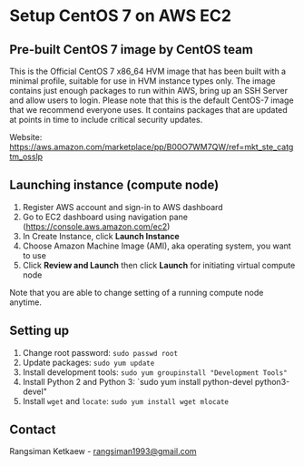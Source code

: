 # Setup CentOS 7 on AWS EC2

## Pre-built CentOS 7 image by CentOS team

This is the Official CentOS 7 x86_64 HVM image that has been built with a minimal profile, suitable for use in HVM instance types only. The image contains just enough packages to run within AWS, bring up an SSH Server and allow users to login. Please note that this is the default CentOS-7 image that we recommend everyone uses. It contains packages that are updated at points in time to include critical security updates.

Website: https://aws.amazon.com/marketplace/pp/B00O7WM7QW/ref=mkt_ste_catgtm_osslp

## Launching instance (compute node)

1. Register AWS account and sign-in to AWS dashboard
2. Go to EC2 dashboard using navigation pane (https://console.aws.amazon.com/ec2)
3. In Create Instance, click **Launch Instance**
4. Choose Amazon Machine Image (AMI), aka operating system, you want to use
5. Click **Review and Launch** then click **Launch** for initiating virtual compute node

Note that you are able to change setting of a running compute node anytime.

## Setting up

1. Change root password: `sudo passwd root`
2. Update packages: `sudo yum update`
3. Install development tools: `sudo yum groupinstall "Development Tools"`
4. Install Python 2 and Python 3: `sudo yum install python-devel python3-devel"
5. Install `wget` and `locate`: `sudo yum install wget mlocate`

## Contact 

Rangsiman Ketkaew - rangsiman1993@gmail.com

